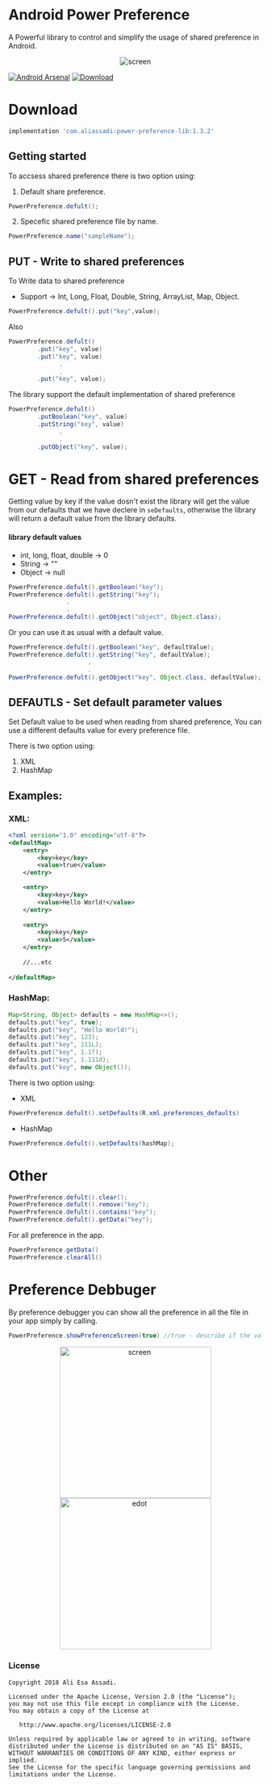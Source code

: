 
# Android Power Preference

A Powerful library to control and simplify the usage of shared preference in Android.

<p align="center">
  <img src="https://i.imgur.com/hjMxQo1.png" title="screen">
</p>

[![Android Arsenal]( https://img.shields.io/badge/Android%20Arsenal-Android--Power--Preference-green.svg?style=flat )]( https://android-arsenal.com/details/1/7353 ) [ ![Download](https://api.bintray.com/packages/aliassadi/maven/power-preference-lib/images/download.svg) ](https://bintray.com/aliassadi/maven/power-preference-lib/_latestVersion)

# Download

```gradle
implementation 'com.aliassadi:power-preference-lib:1.3.2'
```

## Getting started

To accsess shared preference there is two option using:

1. Default share preference.

```java
PowerPreference.defult();
```
2. Specefic shared preference file by name.
```java
PowerPreference.name("sampleName");
```


## PUT - Write to shared preferences

To Write data to shared preference 

* Support -> Int, Long, Float, Double, String, ArrayList, Map, Object.


```java
PowerPreference.defult().put("key",value);
```

Also 

```java
PowerPreference.defult()
        .put("key", value)
        .put("key", value)
              .
              .
        .put("key", value);
```

The library support the default implementation of shared preference
```java
PowerPreference.defult()
        .putBoolean("key", value)
        .putString("key", value)
              .
              . 
        .putObject("key", value);
```

# GET - Read from shared preferences

Getting value by key if the value dosn't exist the library will get the value from our defaults that we have declere in `seDefaults`,
otherwise the library will return a default value from the library defaults.

#### library default values
* int, long, float, double -> 0
* String -> ""
* Object -> null

```java
PowerPreference.defult().getBoolean("key");
PowerPreference.defult().getString("key");
                .
                .
PowerPreference.defult().getObject("object", Object.class);
```

Or you can use it as usual with a default value.
```java
PowerPreference.defult().getBoolean("key", defaultValue);
PowerPreference.defult().getString("key", defaultValue);
                      .
                      .
PowerPreference.defult().getObject("key", Object.class, defaultValue);
```

## DEFAUTLS - Set  default parameter values

Set Default value to be used when reading from shared preference,
You can use a different defaults value for every preference file.

There is two option using:
1. XML
2. HashMap

## Examples:

### XML:

```xml
<?xml version="1.0" encoding="utf-8"?>
<defaultMap>
    <entry>
        <key>key</key>
        <value>true</value>
    </entry>

    <entry>
        <key>key</key>
        <value>Hello World!</value>
    </entry>
    
    <entry>
        <key>key</key>
        <value>5</value>
    </entry>
    
    //...etc
    
</defaultMap>
```

### HashMap:

```java
Map<String, Object> defaults = new HashMap<>();
defaults.put("key", true);
defaults.put("key", "Hello World!");
defaults.put("key", 123);
defaults.put("key", 111L);
defaults.put("key", 1.1f);
defaults.put("key", 1.111d);
defaults.put("key", new Object());
```

There is two option using:
* XML
```java
PowerPreference.defult().setDefaults(R.xml.preferences_defaults)
```

* HashMap

```java
PowerPreference.defult().setDefaults(hashMap);
```

# Other

```java
PowerPreference.defult().clear();
PowerPreference.defult().remove("key");
PowerPreference.defult().contains("key");
PowerPreference.defult().getData("key");
```

For all preference in the app.
```java
PowerPreference.getData()
PowerPreference.clearAll()
```


# Preference Debbuger 

By preference debugger you can show all the preference in all the file in your app simply by calling.

```java
PowerPreference.showPreferenceScreen(true) //true - describe if the value is editable
```

<p align="center">
  <img src="https://i.imgur.com/OGUmLzW.png" width="300" title="screen">
  <img src="https://i.imgur.com/FEVCtrK.png" width="300" title="edot">
</p>


### License
```
Copyright 2018 Ali Esa Assadi.

Licensed under the Apache License, Version 2.0 (the "License");
you may not use this file except in compliance with the License.
You may obtain a copy of the License at

   http://www.apache.org/licenses/LICENSE-2.0

Unless required by applicable law or agreed to in writing, software
distributed under the License is distributed on an "AS IS" BASIS,
WITHOUT WARRANTIES OR CONDITIONS OF ANY KIND, either express or implied.
See the License for the specific language governing permissions and
limitations under the License.
```
